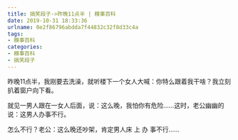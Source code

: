 ```yaml
---
title: 搞笑段子->昨晚11点半 | 糗事百科
date: 2019-10-31 18:33:36
urlname: 0e2f86796abdda7f44832c32f8d33c4a
tags: 
- 糗事百科
categories:
- 糗事百科
- 搞笑段子
---
```

昨晚11点半，我刚要去洗澡，就听楼下一个女人大喊：你特么跟着我干啥？我立刻扒着窗户向下看。

就见一男人跟在一女人后面，说：这么晚，我怕你有危险……这时，老公幽幽的说：这男人办事不行。

怎么不行？老公：这么晚还吵架，肯定男人床 上 办 事不行……


